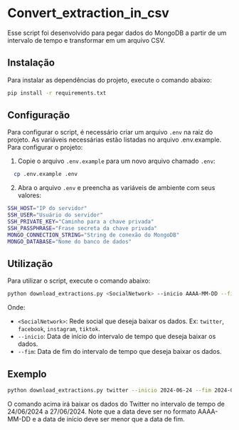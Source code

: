 # Convert_extraction_in_csv

Esse script foi desenvolvido para pegar dados do MongoDB a partir de um intervalo de tempo e transformar em um arquivo CSV.

## Instalação

Para instalar as dependências do projeto, execute o comando abaixo:

```bash
pip install -r requirements.txt
```

## Configuração

Para configurar o script, é necessário criar um arquivo `.env` na raiz do projeto. As variáveis ​​necessárias estão listadas no arquivo .env.example.
Para configurar o projeto:

1. Copie o arquivo `.env.example` para um novo arquivo chamado `.env`:
  
```bash
  cp .env.example .env
```

2. Abra o arquivo `.env` e preencha as variáveis ​​de ambiente com seus valores:
  
```bash
SSH_HOST="IP do servidor"
SSH_USER="Usuário do servidor"
SSH_PRIVATE_KEY="Caminho para a chave privada"
SSH_PASSPHRASE="Frase secreta da chave privada"
MONGO_CONNECTION_STRING="String de conexão do MongoDB"
MONGO_DATABASE="Nome do banco de dados"
```


## Utilização

Para utilizar o script, execute o comando abaixo:

```bash
python download_extractions.py <SocialNetwork> --inicio AAAA-MM-DD --fim AAAA-MM-DD
```
Onde:
- `<SocialNetwork>`: Rede social que deseja baixar os dados. Ex: `twitter`, `facebook`, `instagram`, `tiktok`.
- `--inicio`: Data de início do intervalo de tempo que deseja baixar os dados.
- `--fim`: Data de fim do intervalo de tempo que deseja baixar os dados.

## Exemplo

```bash
python download_extractions.py twitter --inicio 2024-06-24 --fim 2024-06-27
```
O comando acima irá baixar os dados do Twitter no intervalo de tempo de 24/06/2024 a 27/06/2024. Note que a data deve ser no formato AAAA-MM-DD e a data de início deve ser menor que a data de fim.